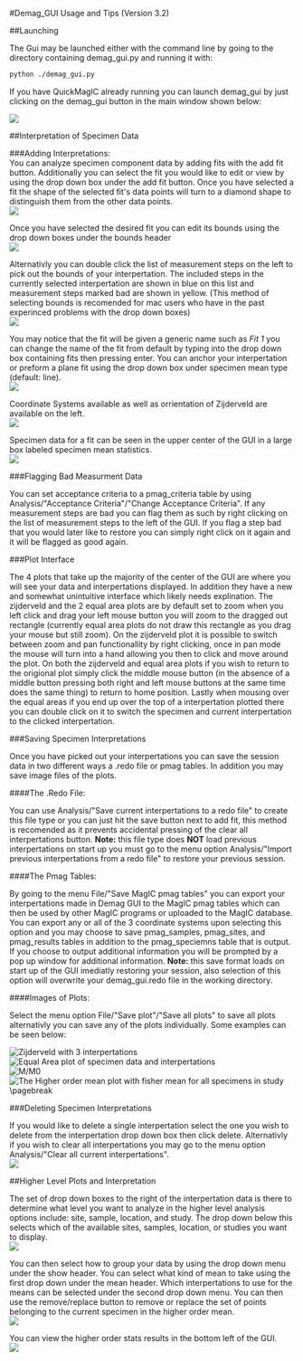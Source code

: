 #Demag_GUI Usage and Tips (Version 3.2) 

##Launching

The Gui may be launched either with the command line by going to the directory containing demag_gui.py and running it with:

```bash
python ./demag_gui.py
```

If you have QuickMagIC already running you can launch demag_gui by just clicking on the demag_gui button in the main window shown below:

![](../images/QuickMagicLauncher.png)

##Interpretation of Specimen Data

###Adding Interpretations:  
You can analyze specimen component data by adding fits with the add fit button. Additionally you can select the fit you would like to edit or view by using the drop down box under the add fit button. Once you have selected a fit the shape of the selected fit's data points will turn to a diamond shape to distinguish them from the other data points.  
![](../images/FitBox.png)
  
Once you have selected the desired fit you can edit its bounds using the drop down boxes under the bounds header  
![](../images/BoundsBox.png)
  
Alternativly you can double click the list of measurement steps on the left to pick out the bounds of your interpertation. The included steps in the currently selected interpertation are shown in blue on this list and measurement steps marked bad are shown in yellow. (This method of selecting bounds is recomended for mac users who have in the past experinced problems with the drop down boxes)  
![](../images/Logger.png)
  
You may notice that the fit will be given a generic name such as *Fit 1* you can change the name of the fit from default by typing into the drop down box containing fits then pressing enter. You can anchor your interpertation or preform a plane fit using the drop down box under specimen mean type (default: line).  
![](../images/SpecimenMeanType.png)
  
Coordinate Systems available as well as orrientation of Zijderveld are available on the left.  
![](../images/ZijData.png)  

Specimen data for a fit can be seen in the upper center of the GUI in a large box labeled specimen mean statistics.  
![](../images/InterpData.png)
  
###Flagging Bad Measurment Data

You can set acceptance criteria to a pmag_criteria table by using Analysis/"Acceptance Criteria"/"Change Acceptance Criteria". If any measurement steps are bad you can flag them as such by right clicking on the list of measurement steps to the left of the GUI. If you flag a step bad that you would later like to restore you can simply right click on it again and it will be flagged as good again.

###Plot Interface

The 4 plots that take up the majority of the center of the GUI are where you will see your data and interpertations displayed. In addition they have a new and somewhat unintuitive interface which likely needs explination. The zijderveld and the 2 equal area plots are by default set to zoom when you left click and drag your left mouse button you will zoom to the dragged out rectangle (currently equal area plots do not draw this rectangle as you drag your mouse but still zoom). On the zijderveld plot it is possible to switch between zoom and pan functionallity by right clicking, once in pan mode the mouse will turn into a hand allowing you then to click and move around the plot. On both the zijderveld and equal area plots if you wish to return to the origional plot simply click the middle mouse button (in the absence of a middle button pressing both right and left mouse buttons at the same time does the same thing) to return to home position. Lastly when mousing over the equal areas if you end up over the top of a interpertation plotted there you can double click on it to switch the specimen and current interpertation to the clicked interpertation.

###Saving Specimen Interpretations

Once you have picked out your interpertations you can save the session data in two different ways a .redo file or pmag tables. In addition you may save image files of the plots.

####The .Redo File: 

You can use Analysis/"Save current interpertations to a redo file" to create this file type  or you can just hit the save button next to add fit, this method is recomended as it prevents accidental pressing of the clear all interpertations button. **Note:** this file type does **NOT** load previous interpertations on start up you must go to the menu option Analysis/"Import previous interpertations from a redo file" to restore your previous session.

####The Pmag Tables:

By going to the menu File/"Save MagIC pmag tables" you can export your interpertations made in Demag GUI to the MagIC pmag tables which can then be used by other MagIC programs or uploaded to the MagIC database. You can export any or all of the 3 coordinate systems upon selecting this option and you may choose to save pmag_samples, pmag_sites, and pmag_results tables in addition to the pmag_speciemns table that is output. If you choose to output additional information you will be prompted by a pop up window for additional information. **Note:** this save format loads on start up of the GUI imediatly restoring your session, also selection of this option will overwrite your demag_gui.redo file in the working directory.  

####Images of Plots:

Select the menu option File/"Save plot"/"Save all plots" to save all plots alternativly you can save any of the plots individually. Some examples can be seen below:

 ![Zijderveld with 3 interpertations](../images/Z35_1a_Zij.png)  
 ![Equal Area plot of specimen data and interpertations](../images/Z35_1a_EqArea.png)  
 ![M/M0](../images/Z35_1a_M_M0.png)  
 ![The Higher order mean plot with fisher mean for all specimens in study](../images/Z35_site.png)  \pagebreak


###Deleting Specimen Interpretations

If you would like to delete a single interpertation select the one you wish to delete from the interpertation drop down box then click delete. Alternativly if you wish to clear all interpertations you may go to the menu option Analysis/"Clear all current interpertations".  
![](../images/SaveDelete.png)  

##Higher Level Plots and Interpretation

The set of drop down boxes to the right of the interpertation data is there to determine what level you want to analyze in the higher level analysis options include: site, sample, location, and study. The drop down below this selects which of the available sites, samples, location, or studies you want to display.  
![](../images/HigherOrderOptions.png)

You can then select how to group your data by using the drop down menu under the show header. You can select what kind of mean to take using the first drop down under the mean header. Which interpertations to use for the means can be selected under the second drop down menu. You can then use the remove/replace button to remove or replace the set of points belonging to the current specimen in the higher order mean.  
![](../images/HigherOrderMeanOptions.png)

You can view the higher order stats results in the bottom left of the GUI.  
![](../images/HigherOrderMeanOutput.png)



